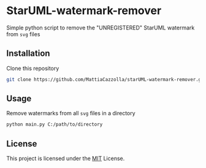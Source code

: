 # StarUML-watermark-remover

Simple python script to remove the "UNREGISTERED" StarUML watermark from <code>svg</code> files

## Installation
Clone this repository
```bash
git clone https://github.com/MattiaCazzolla/starUML-watermark-remover.git
```
##  Usage
Remove watermarks from all <code>svg</code> files in a directory
```bash
python main.py C:/path/to/directory
```
## License
This project is licensed under the [MIT](LICENSE) License.
